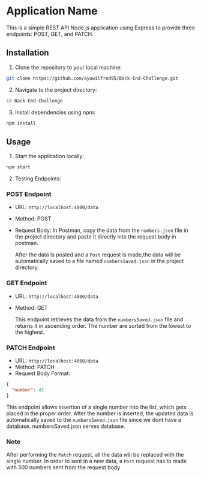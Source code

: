 # Application Name

This is a simple  REST API Node.js application using Express to provide three endpoints: POST, GET, and PATCH.

## Installation

1. Clone the repository to your local machine:

```bash
git clone https://github.com/ayowilfred95/Back-End-Challenge.git
```

2. Navigate to the project directory:

```bash
cd Back-End-Challenge
```

3. Install dependencies using npm:

```bash
npm install
```

## Usage

1. Start the application locally:

```bash
npm start
```

2. Testing Endpoints:

### POST Endpoint

- URL: `http://localhost:4000/data`
- Method: POST
- Request Body: In Postman, copy the data from the `numbers.json` file in the project directory and paste it directly into the request body in postman.

   After the data is posted and a `Post` request is made,the data will be automatically saved to a file named `numbersSaved.json` in the project directory.

### GET Endpoint

- URL: `http://localhost:4000/data`
- Method: GET

   This endpoint retrieves the data from the `numbersSaved.json` file and returns it in ascending order. The number are sorted 
   from the lowest to the highest.

### PATCH Endpoint

- URL: `http://localhost:4000/data`
- Method: PATCH
- Request Body Format:
```json
{
  "number": 42
}
```

   This endpoint allows insertion of a single number into the list, which gets placed in the proper order. After the number is inserted, the updated data is automatically saved to the `numbersSaved.json` file since we dont have a database.
   numbersSaved.json serves database.

### Note
After performing the `Patch` request, all the data will be replaced with the single number.
In order to sent in a new data, a `Post` request has to made with 500 numbers sent from the request body
